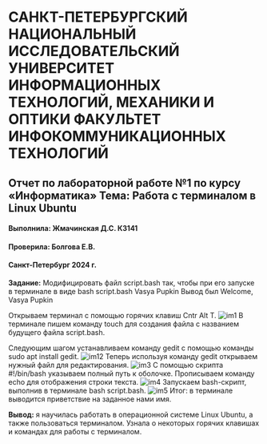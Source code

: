 # САНКТ-ПЕТЕРБУРГСКИЙ НАЦИОНАЛЬНЫЙ ИССЛЕДОВАТЕЛЬСКИЙ УНИВЕРСИТЕТ ИНФОРМАЦИОННЫХ ТЕХНОЛОГИЙ, МЕХАНИКИ И ОПТИКИ ФАКУЛЬТЕТ ИНФОКОММУНИКАЦИОННЫХ ТЕХНОЛОГИЙ
## Отчет по лабораторной работе №1 по курсу «Информатика» Тема: Работа с терминалом в Linux Ubuntu
#### Выполнила: Жмачинская Д.С. К3141
#### Проверила: Болгова Е.В.
#### Санкт-Петербург 2024 г.


**Задание:** Модифицировать файл script.bash так, чтобы при его запуске в терминале в виде bash script.bash Vasya Pupkin Вывод был Welcome, Vasya Pupkin


Открываем терминал с помощью горячих клавиш Cntr Alt T.
![im1]()
В терминале пишем команду touch для создания файла с названием будущего файла script.bash.


Следующим шагом устанавливаем команду gedit с помощью команды sudo apt install gedit.
![im12]()
Теперь используя команду gedit открываем нужный файл для редактирования.
![im3]()
С помощью скрипта #!/bin/bash указываем полный путь к оболочке. Прописываем команду echo для отображения строки текста.
![im4]()
Запускаем bash-скрипт, выполнив в терминале bash script.bash.
![im5]()
Итог: в терминале выводится приветствие на заданное нами имя.

**Вывод:** я научилась работать в операционной системе Linux Ubuntu, а также пользоваться терминалом.  Узнала о некоторых горячих клавишах  и командах для работы с терминалом.



